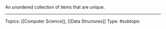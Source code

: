 An unordered collection of items that are unique.
___
Topics: [[Computer Science]], [[Data Structures]]
Type: #subtopic 


